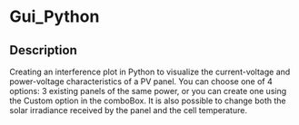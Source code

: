# Gui_Python

## Description
Creating an interference plot in Python to visualize the current-voltage and power-voltage characteristics of a PV panel. You can choose one of 4 options: 3 existing panels of the same power, or you can create one using the Custom option in the comboBox. It is also possible to change both the solar irradiance received by the panel and the cell temperature.
